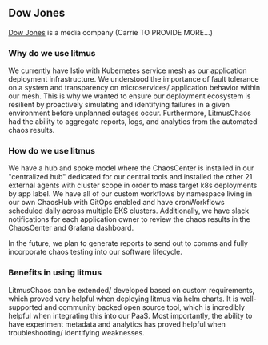 ## Dow Jones

[Dow Jones](https://www.dowjones.com/) is a media company (Carrie TO PROVIDE MORE...)


### **Why do we use litmus**

We currently have Istio with Kubernetes service mesh as our application deployment infrastructure.  We understood the importance of fault tolerance on a system and transparency on microservices/ application behavior within our mesh.  This is why we wanted to ensure our deployment ecosystem is resilient by proactively simulating and identifying failures in a given environment before unplanned outages occur. Furthermore, LitmusChaos had the ability to aggregate reports, logs, and analytics from the automated chaos results.

### **How do we use litmus**

We have a hub and spoke model where the ChaosCenter is installed in our "centralized hub" dedicated for our central tools and installed the other 21 external agents with cluster scope in order to mass target k8s deployments by app label. We have all of our custom workflows by namespace living in our own ChaosHub with GitOps enabled and have cronWorkflows scheduled daily across multiple EKS clusters. Additionally, we have slack notifications for each application owner to review the chaos results in the ChaosCenter and Grafana dashboard.  

In the future, we plan to generate reports to send out to comms and fully incorporate chaos testing into our software lifecycle.

### **Benefits in using litmus**

LitmusChaos can be extended/ developed based on custom requirements, which proved very helpful when deploying litmus via helm charts.  It is well-supported and community backed open source tool, which is incredibly helpful when integrating this into our PaaS.  Most importantly, the ability to have experiment metadata and analytics has proved helpful when troubleshooting/ identifying weaknesses.
